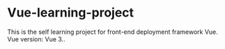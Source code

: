 # Vue-learning-project
This is the self learning project for front-end deployment framework Vue. Vue version: Vue 3..
